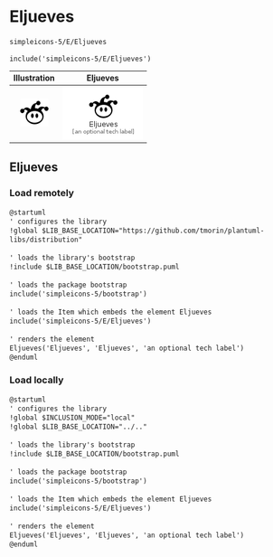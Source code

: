 # Eljueves


```text
simpleicons-5/E/Eljueves
```

```text
include('simpleicons-5/E/Eljueves')
```



| Illustration | Eljueves |
| :---: | :---: |
| ![illustration for Illustration](../../simpleicons-5/E/Eljueves.png) | ![illustration for Eljueves](../../simpleicons-5/E/Eljueves.Local.png) |




## Eljueves

### Load remotely
```plantuml
@startuml
' configures the library
!global $LIB_BASE_LOCATION="https://github.com/tmorin/plantuml-libs/distribution"

' loads the library's bootstrap
!include $LIB_BASE_LOCATION/bootstrap.puml

' loads the package bootstrap
include('simpleicons-5/bootstrap')

' loads the Item which embeds the element Eljueves
include('simpleicons-5/E/Eljueves')

' renders the element
Eljueves('Eljueves', 'Eljueves', 'an optional tech label')
@enduml
```

### Load locally
```plantuml
@startuml
' configures the library
!global $INCLUSION_MODE="local"
!global $LIB_BASE_LOCATION="../.."

' loads the library's bootstrap
!include $LIB_BASE_LOCATION/bootstrap.puml

' loads the package bootstrap
include('simpleicons-5/bootstrap')

' loads the Item which embeds the element Eljueves
include('simpleicons-5/E/Eljueves')

' renders the element
Eljueves('Eljueves', 'Eljueves', 'an optional tech label')
@enduml
```

